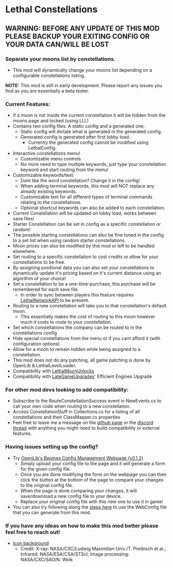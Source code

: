 # Lethal Constellations

## WARNING: BEFORE ANY UPDATE OF THIS MOD PLEASE BACKUP YOUR EXITING CONFIG OR YOUR DATA CAN/WILL BE LOST

### Separate your moons list by constellations. 
- This mod will dynamically change your moons list depending on a configurable constellations listing.

**NOTE:** This mod is still in early development. Please report any issues you find as you are essentially a beta tester.

### Current Features:
- If a moon is not inside the current constellation it will be hidden from the moons page and locked (using LLL)
- Contains two config files. A static config and a generated one.
	- Static config will dictate what is generated in the generated config.
	- Generated config is generated after first lobby load.
		- Currently the generated config cannot be modified using LethalConfig.
- Interactive constellations menu!
	- Customizable menu controls
	- No more need to type multiple keywords, just type your constellation keyword and start routing from the menu!
- Customizable keywords/text.
	- Dont like the word constellation? Change it in the config!
	- When adding terminal keywords, this mod will NOT replace any already existing keywords.
	- Customizable text for all different types of terminal commands relating to the constellations.
	- Optional shortcut keywords can also be added to each constellation.
- Current Constellation will be updated on lobby load, works between save files!
- Starter Constellation can be set in config as a specific constellation or random!
- The possible starting constellations can also be fine tuned in the config to a set list when using random starter constellations.
- Moon prices can also be modified by this mod or left to be handled elsewhere.
- Set routing to a specific constellation to cost credits or allow for your constellations to be free.
- By assigning positional data you can also set your constellations to dynamically update it's pricing based on it's current distance using an algorithm of your choice!
- Set a constellation to be a one-time-purchase, this purchase will be remembered for each save file.
	- In order to sync between players this feature requires [LethalNetworkAPI](https://thunderstore.io/c/lethal-company/p/xilophor/LethalNetworkAPI/) to be present.
- Routing to a new constellation will take you to that constellation's default moon.
	- This essentially makes the cost of routing to this moon however much it costs to route to your constellation.
- Set which constellations the company can be routed to in the constellations config
- Hide special constellations from the menu or if you cant afford it (with configuration options)
- Allow for a moon to remain hidden while being assigned to a constellation.
- This mod does not do any patching, all game patching is done by OpenLib & LethalLevelLoader.
- Compatibility with [LethalMoonUnlocks](https://thunderstore.io/c/lethal-company/p/explodingMods/LethalMoonUnlocks/)
- Compatibility with [LateGameUpgrades](https://thunderstore.io/c/lethal-company/p/malco/Lategame_Upgrades/)' Efficient Engines Upgrade

### For other mod devs looking to add compatibility:
- Subscribe to the RouteConstellationSuccess event in NewEvents.cs to call your own code when routing to a new constellation.
- Access ConstellationStuff in Collections.cs for a listing of all constellations and their ClassMapper.cs properties
- Feel free to leave me a message on the [github page](https://github.com/darmuh/LethalConstellations) or the [discord thread](https://discord.com/channels/1168655651455639582/1269406512313405571) with anything you might need to build compatibility or external features.

### Having issues setting up the config?
- Try [OpenLib's Bepinex Config Management Webpage (v0.1.2)](https://darmuh.github.io/OpenLib/OpenLib/Website/Examples/ConfigManagement.html)
	- Simply upload your config file to the page and it will generate a form for the given config file.
	- Once you are done modifying the form on the webpage you can then click the button at the bottom of the page to compare your changes to the original config file.
	- When the page is done comparing your changes, it will save/download a new config file to your device.
	- Replace your original config file with this new one to use it in game!
 - You can also try following along the [steps here](https://thunderstore.io/c/lethal-company/p/darmuh/LethalConstellations/wiki/2563-how-to-use-webconfig/) to use the WebConfig file that you can generate from this mod.

### If you have any ideas on how to make this mod better please feel free to reach out!

- [Icon background](https://chandra.harvard.edu/photo/2024/25th/more.html) 
	- Credit: X-ray: NASA/CXC/Ludwig Maximilian Univ./T. Preibisch et al.; Infrared: NASA/ESA/CSA/STScI; Image processing: NASA/CXC/SAO/N. Wolk